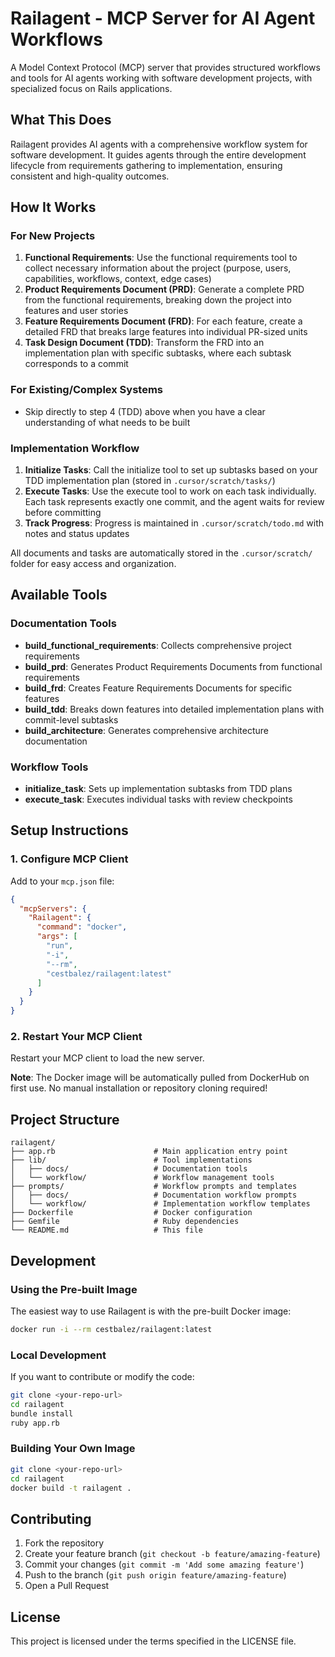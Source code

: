 # Railagent - MCP Server for AI Agent Workflows

A Model Context Protocol (MCP) server that provides structured workflows and tools for AI agents working with software development projects, with specialized focus on Rails applications.

## What This Does

Railagent provides AI agents with a comprehensive workflow system for software development. It guides agents through the entire development lifecycle from requirements gathering to implementation, ensuring consistent and high-quality outcomes.

## How It Works

### For New Projects

1. **Functional Requirements**: Use the functional requirements tool to collect necessary information about the project (purpose, users, capabilities, workflows, context, edge cases)
2. **Product Requirements Document (PRD)**: Generate a complete PRD from the functional requirements, breaking down the project into features and user stories
3. **Feature Requirements Document (FRD)**: For each feature, create a detailed FRD that breaks large features into individual PR-sized units
4. **Task Design Document (TDD)**: Transform the FRD into an implementation plan with specific subtasks, where each subtask corresponds to a commit

### For Existing/Complex Systems

- Skip directly to step 4 (TDD) above when you have a clear understanding of what needs to be built

### Implementation Workflow

1. **Initialize Tasks**: Call the initialize tool to set up subtasks based on your TDD implementation plan (stored in `.cursor/scratch/tasks/`)
2. **Execute Tasks**: Use the execute tool to work on each task individually. Each task represents exactly one commit, and the agent waits for review before committing
3. **Track Progress**: Progress is maintained in `.cursor/scratch/todo.md` with notes and status updates

All documents and tasks are automatically stored in the `.cursor/scratch/` folder for easy access and organization.

## Available Tools

### Documentation Tools
- **build_functional_requirements**: Collects comprehensive project requirements
- **build_prd**: Generates Product Requirements Documents from functional requirements
- **build_frd**: Creates Feature Requirements Documents for specific features
- **build_tdd**: Breaks down features into detailed implementation plans with commit-level subtasks
- **build_architecture**: Generates comprehensive architecture documentation

### Workflow Tools
- **initialize_task**: Sets up implementation subtasks from TDD plans
- **execute_task**: Executes individual tasks with review checkpoints

## Setup Instructions

### 1. Configure MCP Client

Add to your `mcp.json` file:

```json
{
  "mcpServers": {
    "Railagent": {
      "command": "docker",
      "args": [
        "run",
        "-i",
        "--rm",
        "cestbalez/railagent:latest"
      ]
    }
  }
}
```

### 2. Restart Your MCP Client

Restart your MCP client to load the new server.

**Note**: The Docker image will be automatically pulled from DockerHub on first use. No manual installation or repository cloning required!

## Project Structure

```
railagent/
├── app.rb                      # Main application entry point
├── lib/                        # Tool implementations
│   ├── docs/                   # Documentation tools
│   └── workflow/               # Workflow management tools
├── prompts/                    # Workflow prompts and templates
│   ├── docs/                   # Documentation workflow prompts
│   └── workflow/               # Implementation workflow templates
├── Dockerfile                  # Docker configuration
├── Gemfile                     # Ruby dependencies
└── README.md                   # This file
```

## Development

### Using the Pre-built Image

The easiest way to use Railagent is with the pre-built Docker image:

```bash
docker run -i --rm cestbalez/railagent:latest
```

### Local Development

If you want to contribute or modify the code:

```bash
git clone <your-repo-url>
cd railagent
bundle install
ruby app.rb
```

### Building Your Own Image

```bash
git clone <your-repo-url>
cd railagent
docker build -t railagent .
```

## Contributing

1. Fork the repository
2. Create your feature branch (`git checkout -b feature/amazing-feature`)
3. Commit your changes (`git commit -m 'Add some amazing feature'`)
4. Push to the branch (`git push origin feature/amazing-feature`)
5. Open a Pull Request

## License

This project is licensed under the terms specified in the LICENSE file. 